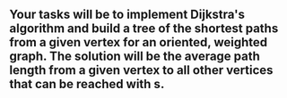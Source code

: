 ## Your tasks will be to implement Dijkstra's algorithm and build a tree of the shortest paths from a given vertex for an oriented, weighted graph. The solution will be the average path length from a given vertex to all other vertices that can be reached with s.
